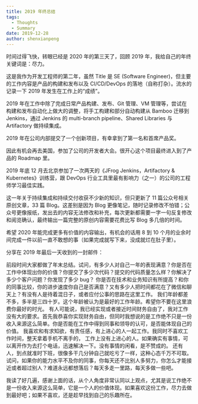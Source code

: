 ```yaml
---
title: 2019 年终总结
tags:
  - Thoughts
  - Summary
date: 2019-12-28
author: shenxianpeng
---
```


时间过得飞快，转眼已经是 2020 年的第三天了，回顾 2019 年，我给自己的年终关键词是：尽力。

这是我作为开发工程师的第二年，虽然 Title 是 SE (Software Engineer)，但主要的工作内容是产品的构建和发布以及 CI/CD/DevOps 的落地（自称打杂）。流水的记录一下 2019 年发生在工作上的“成绩”。



2019 年在工作中除了完成日常产品构建、发布、Git 管理、VM 管理等，尝试在构建和发布自动化上做大的调整，将手工构建和部分自动构建从 Bamboo 迁移到 Jenkins，通过 Jenkins 的 multi-branch pipeline、Shared Libraries 与 Artifactory 做持续集成。

2019 年在公司内部提交了一个创新项目，有幸拿到了第一名和首席产品奖。

因此有机会再去美国，参加了公司的开发者大会。很开心这个项目最终进入到了产品的 Roadmap 里。

2019 年底 12 月去北京参加了一次两天的《JFrog Jenkins，Artifactory & Kubernetes》训练营，跟 DevOps 行业工具里最有影响力（之一）的公司的工程师学习最佳实践。

这一年关于持续集成和持续交付收获不少新的知识，但只更新了 11 篇公众号相关原创文章，33 篇 Blog。这差别是因为 Blog 更像笔记，随时记录修改不怕错；公众号更像报纸，发出去的内容无法修改和补充，每次更新都需要一字一句反复修改和阅览确认，最终输出一篇完整的原创内容需要花费比写 Blog 多几倍的时间。

希望 2020 年能完成更多有价值的内容输出，有机会的话用 8 到 10 个月的业余时间完成一件以前一直不敢想的事（如果完成就写下来，没成就烂在肚子里）。

分享在 2019 年最后一天收到的一封邮件：

前段时间大家都做了年末总结。试问，有多少人对自己一年的表现满意？你是否在工作中体现出你的价值？你提交了多少次代码？提交的代码质量怎么样？你解决了多少个客户问题？你发现了多少 bug？
你是否在技术和业务知识有所提高？和你的同事比较，你的进步速度你自己是否满意？又有多少人把时间都花在了微信和聊天上？有没有人是待着混日子，或者应付公事的思路在这里工作。
我们年龄都差不多，多半是三四十岁。这个年龄被认为是最好的工作年龄。希望你不要在这里浪费你最好的时光。
有人可能说，我已经实现或者接近时间财务自由了，我对工作没有大的要求。首先我恭喜你实现财务自由，但同时我想说的是工作绝不只是一份收入来源这么简单。你是否能在工作中得到同事和领导的认可，是否能体现自己的价值。
我喜欢和有求知欲，有责任感，有上进心的人一起工作。我同时不喜欢工作时间，整天拿着手机不离手的， 工作上没有上进心的人。如果确实有事情，可以离开作为去打个电话，迅速解决一下。没有事情的闲看，是不赞成的。
还有人，到点就准时下班，很像多干几分钟自己就吃亏了一样，这种心态千万不可取。试问，如果你的能力水平不及你的同事，你每天还不比别人多努力，你怎么才能接近或者超过别人？难道永远都想落后？每天多走一里路，每天多做一些吧。

我读了好几遍，感谢上面的话，从个人角度非常认同以上观点，尤其是说工作绝不是一份收入来源这么简单，它是一个人的价值体现。如果喜欢这份工作，尽力去做到最好吧；如果不喜欢，还是趁早找到自己的乐趣所在。
